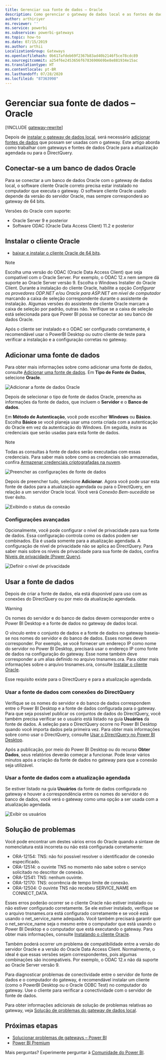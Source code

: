 ```yaml
---
title: Gerenciar sua fonte de dados – Oracle
description: Como gerenciar o gateway de dados local e as fontes de dados que pertencem ao gateway.
author: arthiriyer
ms.reviewer: ''
ms.service: powerbi
ms.subservice: powerbi-gateways
ms.topic: how-to
ms.date: 07/15/2019
ms.author: arthii
LocalizationGroup: Gateways
ms.openlocfilehash: 0b617afdeb69f2367b83ad40b2146f5ce78cdc89
ms.sourcegitcommit: a254f6e2453656f6783690669be8e881934e15ac
ms.translationtype: HT
ms.contentlocale: pt-BR
ms.lasthandoff: 07/28/2020
ms.locfileid: "87363998"
---
```

# <a name="manage-your-data-source---oracle"></a>Gerenciar sua fonte de dados – Oracle

[!INCLUDE [gateway-rewrite](../includes/gateway-rewrite.md)]

Depois de [instalar o gateway de dados local](/data-integration/gateway/service-gateway-install), será necessário [adicionar fontes de dados](service-gateway-data-sources.md#add-a-data-source) que possam ser usadas com o gateway. Este artigo aborda como trabalhar com gateways e fontes de dados Oracle para a atualização agendada ou para o DirectQuery.

## <a name="connect-to-an-oracle-database"></a>Conectar-se a um banco de dados Oracle
Para se conectar a um banco de dados Oracle com o gateway de dados local, o software cliente Oracle correto precisa estar instalado no computador que executa o gateway. O software cliente Oracle usado depende da versão do servidor Oracle, mas sempre corresponderá ao gateway de 64 bits.

Versões do Oracle com suporte: 
- Oracle Server 9 e posterior
- Software ODAC (Oracle Data Access Client) 11.2 e posterior

## <a name="install-the-oracle-client"></a>Instalar o cliente Oracle
- [baixar e instalar o cliente Oracle de 64 bits](https://www.oracle.com/database/technologies/odac-downloads.html).

> [!NOTE]
> Escolha uma versão do ODAC (Oracle Data Access Client) que seja compatível com o Oracle Server. Por exemplo, o ODAC 12.x nem sempre dá suporte ao Oracle Server versão 9.
> Escolha o Windows Installer do Oracle Client.
> Durante a instalação do cliente Oracle, habilite a opção *Configurar os provedores ODP.NET e/ou Oracle para ASP.NET em nível de computador* marcando a caixa de seleção correspondente durante o assistente de instalação. Algumas versões do assistente de cliente Oracle marcam a caixa de seleção por padrão, outras não. Verifique se a caixa de seleção está selecionada para que Power BI possa se conectar ao seu banco de dados Oracle.
 
Após o cliente ser instalado e o ODAC ser configurado corretamente, é recomendável usar o PowerBI Desktop ou outro cliente de teste para verificar a instalação e a configuração corretas no gateway.

## <a name="add-a-data-source"></a>Adicionar uma fonte de dados

Para obter mais informações sobre como adicionar uma fonte de dados, consulte [Adicionar uma fonte de dados](service-gateway-data-sources.md#add-a-data-source). Em **Tipo de Fonte de Dados**, selecione **Oracle**.

![Adicionar a fonte de dados Oracle](media/service-gateway-onprem-manage-oracle/data-source-oracle.png)

Depois de selecionar o tipo de fonte de dados Oracle, preencha as informações da fonte de dados, que incluem o **Servidor** e o **Banco de dados**. 

Em **Método de Autenticação**, você pode escolher **Windows** ou **Básico**. Escolha **Básico** se você planeja usar uma conta criada com a autenticação do Oracle em vez da autenticação do Windows. Em seguida, insira as credenciais que serão usadas para esta fonte de dados.

> [!NOTE]
> Todas as consultas à fonte de dados serão executadas com essas credenciais. Para saber mais sobre como as credenciais são armazenadas, confira [Armazenar credenciais criptografadas na nuvem](service-gateway-data-sources.md#store-encrypted-credentials-in-the-cloud).

![Preencher as configurações de fonte de dados](media/service-gateway-onprem-manage-oracle/data-source-oracle2.png)

Depois de preencher tudo, selecione **Adicionar**. Agora você pode usar esta fonte de dados para a atualização agendada ou para o DirectQuery, em relação a um servidor Oracle local. Você verá *Conexão Bem-sucedida* se tiver êxito.

![Exibindo o status da conexão](media/service-gateway-onprem-manage-oracle/datasourcesettings4.png)

### <a name="advanced-settings"></a>Configurações avançadas

Opcionalmente, você pode configurar o nível de privacidade para sua fonte de dados. Essa configuração controla como os dados podem ser combinados. Ela é usada somente para a atualização agendada. A configuração de nível de privacidade não se aplica ao DirectQuery. Para saber mais sobre os níveis de privacidade para sua fonte de dados, confira [Níveis de privacidade (Power Query)](https://support.office.com/article/Privacy-levels-Power-Query-CC3EDE4D-359E-4B28-BC72-9BEE7900B540).

![Definir o nível de privacidade](media/service-gateway-onprem-manage-oracle/datasourcesettings9.png)

## <a name="use-the-data-source"></a>Usar a fonte de dados

Depois de criar a fonte de dados, ela está disponível para uso com as conexões do DirectQuery ou por meio da atualização agendada.

> [!WARNING]
> Os nomes do servidor e do banco de dados devem corresponder entre o Power BI Desktop e a fonte de dados no gateway de dados local.

O vínculo entre o conjunto de dados e a fonte de dados no gateway baseia-se nos nomes do servidor e do banco de dados. Esses nomes devem corresponder. Por exemplo, se você fornecer um endereço IP como nome do servidor no Power BI Desktop, precisará usar o endereço IP como fonte de dados na configuração do gateway. Esse nome também deve corresponder a um alias definido no arquivo tnsnames.ora. Para obter mais informações sobre o arquivo tnsnames.ora, consulte [Instalar o cliente Oracle](#install-the-oracle-client).

Esse requisito existe para o DirectQuery e para a atualização agendada.

### <a name="use-the-data-source-with-directquery-connections"></a>Usar a fonte de dados com conexões do DirectQuery

Verifique se os nomes do servidor e do banco de dados correspondem entre o Power BI Desktop e a fonte de dados configurada para o gateway. Para que seja possível publicar os conjuntos de dados do DirectQuery, você também precisa verificar se o usuário está listado na guia **Usuários** da fonte de dados. A seleção para o DirectQuery ocorre no Power BI Desktop quando você importa dados pela primeira vez. Para obter mais informações sobre como usar o DirectQuery, consulte [Usar o DirectQuery no Power BI Desktop](desktop-use-directquery.md).

Após a publicação, por meio do Power BI Desktop ou do recurso **Obter Dados**, seus relatórios deverão começar a funcionar. Pode levar vários minutos após a criação da fonte de dados no gateway para que a conexão seja utilizável.

### <a name="use-the-data-source-with-scheduled-refresh"></a>Usar a fonte de dados com a atualização agendada

Se estiver listado na guia **Usuários** da fonte de dados configurada no gateway e houver a correspondência entre os nomes do servidor e do banco de dados, você verá o gateway como uma opção a ser usada com a atualização agendada.

![Exibir os usuários](media/service-gateway-onprem-manage-oracle/powerbi-gateway-enterprise-schedule-refresh.png)

## <a name="troubleshooting"></a>Solução de problemas

Você pode encontrar um destes vários erros do Oracle quando a sintaxe de nomenclatura está incorreta ou não está configurada corretamente:

* ORA-12154: TNS: não foi possível resolver o identificador de conexão especificado.
* ORA-12514: o ouvinte TNS no momento não sabe sobre o serviço solicitado no descritor de conexão.
* ORA-12541: TNS: nenhum ouvinte.
* ORA-12170: TNS: ocorrência de tempo limite de conexão.
* ORA-12504: O ouvinte TNS não recebeu SERVICE_NAME em CONNECT_DATA.

Esses erros poderão ocorrer se o cliente Oracle não estiver instalado ou não estiver configurado corretamente. Se ele estiver instalado, verifique se o arquivo tnsnames.ora está configurado corretamente e se você está usando o net_service_name adequado. Você também precisará garantir que o net_service_name seja o mesmo entre o computador que está usando o Power BI Desktop e o computador que está executando o gateway. Para obter mais informações, consulte [Instalando o cliente Oracle](#install-the-oracle-client).

Também poderá ocorrer um problema de compatibilidade entre a versão do servidor Oracle e a versão do Oracle Data Access Client. Normalmente, o ideal é que essas versões sejam correspondentes, pois algumas combinações são incompatíveis. Por exemplo, o ODAC 12.x não dá suporte ao Oracle Server versão 9.

Para diagnosticar problemas de conectividade entre o servidor de fonte de dados e o computador do gateway, é recomendável instalar um cliente (como o PowerBI Desktop ou o Oracle ODBC Test) no computador do gateway. Use o cliente para verificar a conectividade com o servidor de fonte de dados.

Para obter informações adicionais de solução de problemas relativas ao gateway, veja [Solução de problemas do gateway de dados local](/data-integration/gateway/service-gateway-tshoot).

## <a name="next-steps"></a>Próximas etapas

* [Solucionar problemas de gateways – Power BI](service-gateway-onprem-tshoot.md)
* [Power BI Premium](../admin/service-premium-what-is.md)

Mais perguntas? Experimente perguntar à [Comunidade do Power BI](https://community.powerbi.com/).
